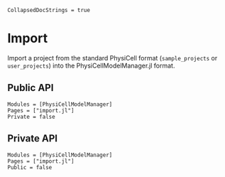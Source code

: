 ```@meta
CollapsedDocStrings = true
```

# Import

Import a project from the standard PhysiCell format (`sample_projects` or `user_projects`) into the PhysiCellModelManager.jl format.

## Public API
```@autodocs
Modules = [PhysiCellModelManager]
Pages = ["import.jl"]
Private = false
```

## Private API
```@autodocs
Modules = [PhysiCellModelManager]
Pages = ["import.jl"]
Public = false
```